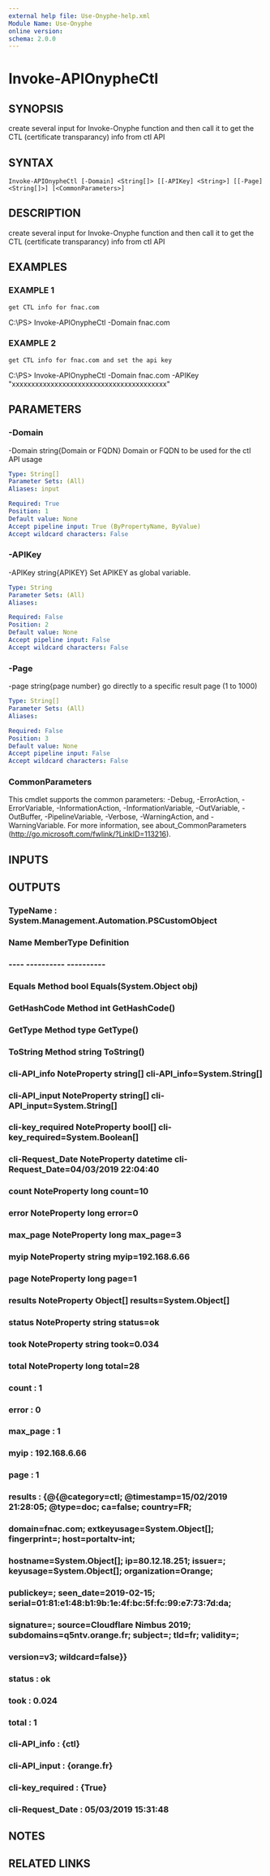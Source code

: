 ```yaml
---
external help file: Use-Onyphe-help.xml
Module Name: Use-Onyphe
online version:
schema: 2.0.0
---
```


# Invoke-APIOnypheCtl

## SYNOPSIS
create several input for Invoke-Onyphe function and then call it to get the CTL (certificate transparancy) info from ctl API

## SYNTAX

```
Invoke-APIOnypheCtl [-Domain] <String[]> [[-APIKey] <String>] [[-Page] <String[]>] [<CommonParameters>]
```

## DESCRIPTION
create several input for Invoke-Onyphe function and then call it to get the CTL (certificate transparancy) info from ctl API

## EXAMPLES

### EXAMPLE 1
```
get CTL info for fnac.com
```

C:\PS\> Invoke-APIOnypheCtl -Domain fnac.com

### EXAMPLE 2
```
get CTL info for fnac.com and set the api key
```

C:\PS\> Invoke-APIOnypheCtl -Domain fnac.com -APIKey "xxxxxxxxxxxxxxxxxxxxxxxxxxxxxxxxxxxxxxxx"

## PARAMETERS

### -Domain
-Domain string{Domain or FQDN}
Domain or FQDN to be used for the ctl API usage

```yaml
Type: String[]
Parameter Sets: (All)
Aliases: input

Required: True
Position: 1
Default value: None
Accept pipeline input: True (ByPropertyName, ByValue)
Accept wildcard characters: False
```

### -APIKey
-APIKey string{APIKEY}
Set APIKEY as global variable.

```yaml
Type: String
Parameter Sets: (All)
Aliases:

Required: False
Position: 2
Default value: None
Accept pipeline input: False
Accept wildcard characters: False
```

### -Page
-page string{page number}
go directly to a specific result page (1 to 1000)

```yaml
Type: String[]
Parameter Sets: (All)
Aliases:

Required: False
Position: 3
Default value: None
Accept pipeline input: False
Accept wildcard characters: False
```

### CommonParameters
This cmdlet supports the common parameters: -Debug, -ErrorAction, -ErrorVariable, -InformationAction, -InformationVariable, -OutVariable, -OutBuffer, -PipelineVariable, -Verbose, -WarningAction, and -WarningVariable.
For more information, see about_CommonParameters (http://go.microsoft.com/fwlink/?LinkID=113216).

## INPUTS

## OUTPUTS

### TypeName : System.Management.Automation.PSCustomObject
### Name             MemberType   Definition
### ----             ----------   ----------
### Equals           Method       bool Equals(System.Object obj)
### GetHashCode      Method       int GetHashCode()
### GetType          Method       type GetType()
### ToString         Method       string ToString()
### cli-API_info     NoteProperty string[] cli-API_info=System.String[]
### cli-API_input    NoteProperty string[] cli-API_input=System.String[]
### cli-key_required NoteProperty bool[] cli-key_required=System.Boolean[]
### cli-Request_Date NoteProperty datetime cli-Request_Date=04/03/2019 22:04:40
### count            NoteProperty long count=10
### error            NoteProperty long error=0
### max_page         NoteProperty long max_page=3
### myip             NoteProperty string myip=192.168.6.66
### page             NoteProperty long page=1
### results          NoteProperty Object[] results=System.Object[]
### status           NoteProperty string status=ok
### took             NoteProperty string took=0.034
### total            NoteProperty long total=28
### count            : 1
### error            : 0
### max_page         : 1
### myip             : 192.168.6.66
### page             : 1
### results          : {@{@category=ctl; @timestamp=15/02/2019 21:28:05; @type=doc; ca=false; country=FR;
### 							domain=fnac.com; extkeyusage=System.Object[]; fingerprint=; host=portaltv-int;
### 							hostname=System.Object[]; ip=80.12.18.251; issuer=; keyusage=System.Object[]; organization=Orange;
### 							publickey=; seen_date=2019-02-15; serial=01:81:e1:48:b1:9b:1e:4f:bc:5f:fc:99:e7:73:7d:da;
### 							signature=; source=Cloudflare Nimbus 2019; subdomains=q5ntv.orange.fr; subject=; tld=fr; validity=;
### 							version=v3; wildcard=false}}
### status           : ok
### took             : 0.024
### total            : 1
### cli-API_info     : {ctl}
### cli-API_input    : {orange.fr}
### cli-key_required : {True}
### cli-Request_Date : 05/03/2019 15:31:48
## NOTES

## RELATED LINKS
